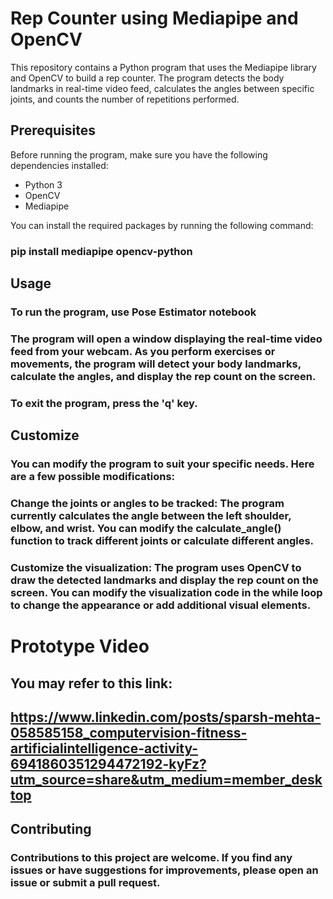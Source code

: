 # Rep Counter using Mediapipe and OpenCV

This repository contains a Python program that uses the Mediapipe library and OpenCV to build a rep counter. The program detects the body landmarks in real-time video feed, calculates the angles between specific joints, and counts the number of repetitions performed.

## Prerequisites

Before running the program, make sure you have the following dependencies installed:

- Python 3
- OpenCV
- Mediapipe

You can install the required packages by running the following command:

### pip install mediapipe opencv-python

## Usage
### To run the program, use Pose Estimator notebook
### The program will open a window displaying the real-time video feed from your webcam. As you perform exercises or movements, the program will detect your body landmarks, calculate the angles, and display the rep count on the screen.

### To exit the program, press the 'q' key.

## Customize
### You can modify the program to suit your specific needs. Here are a few possible modifications:

### Change the joints or angles to be tracked: The program currently calculates the angle between the left shoulder, elbow, and wrist. You can modify the calculate_angle() function to track different joints or calculate different angles.

### Customize the visualization: The program uses OpenCV to draw the detected landmarks and display the rep count on the screen. You can modify the visualization code in the while loop to change the appearance or add additional visual elements.

# Prototype Video
## You may refer to this link:
## https://www.linkedin.com/posts/sparsh-mehta-058585158_computervision-fitness-artificialintelligence-activity-6941860351294472192-kyFz?utm_source=share&utm_medium=member_desktop

## Contributing
### Contributions to this project are welcome. If you find any issues or have suggestions for improvements, please open an issue or submit a pull request.


